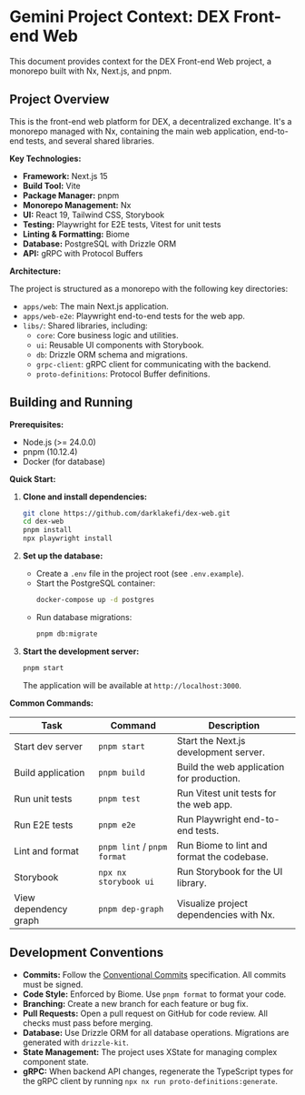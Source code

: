 # Gemini Project Context: DEX Front-end Web

This document provides context for the DEX Front-end Web project, a monorepo built with Nx, Next.js, and pnpm.

## Project Overview

This is the front-end web platform for DEX, a decentralized exchange. It's a monorepo managed with Nx, containing the main web application, end-to-end tests, and several shared libraries.

**Key Technologies:**

*   **Framework:** Next.js 15
*   **Build Tool:** Vite
*   **Package Manager:** pnpm
*   **Monorepo Management:** Nx
*   **UI:** React 19, Tailwind CSS, Storybook
*   **Testing:** Playwright for E2E tests, Vitest for unit tests
*   **Linting & Formatting:** Biome
*   **Database:** PostgreSQL with Drizzle ORM
*   **API:** gRPC with Protocol Buffers

**Architecture:**

The project is structured as a monorepo with the following key directories:

*   `apps/web`: The main Next.js application.
*   `apps/web-e2e`: Playwright end-to-end tests for the web app.
*   `libs/`: Shared libraries, including:
    *   `core`: Core business logic and utilities.
    *   `ui`: Reusable UI components with Storybook.
    *   `db`: Drizzle ORM schema and migrations.
    *   `grpc-client`: gRPC client for communicating with the backend.
    *   `proto-definitions`: Protocol Buffer definitions.

## Building and Running

**Prerequisites:**

*   Node.js (>= 24.0.0)
*   pnpm (10.12.4)
*   Docker (for database)

**Quick Start:**

1.  **Clone and install dependencies:**
    ```sh
    git clone https://github.com/darklakefi/dex-web.git
    cd dex-web
    pnpm install
    npx playwright install
    ```

2.  **Set up the database:**
    *   Create a `.env` file in the project root (see `.env.example`).
    *   Start the PostgreSQL container:
        ```sh
        docker-compose up -d postgres
        ```
    *   Run database migrations:
        ```sh
        pnpm db:migrate
        ```

3.  **Start the development server:**
    ```sh
    pnpm start
    ```
    The application will be available at `http://localhost:3000`.

**Common Commands:**

| Task                 | Command                | Description                               |
| -------------------- | ---------------------- | ----------------------------------------- |
| Start dev server     | `pnpm start`           | Start the Next.js development server.     |
| Build application    | `pnpm build`           | Build the web application for production. |
| Run unit tests       | `pnpm test`            | Run Vitest unit tests for the web app.    |
| Run E2E tests        | `pnpm e2e`             | Run Playwright end-to-end tests.          |
| Lint and format      | `pnpm lint` / `pnpm format` | Run Biome to lint and format the codebase. |
| Storybook            | `npx nx storybook ui`  | Run Storybook for the UI library.         |
| View dependency graph| `pnpm dep-graph`       | Visualize project dependencies with Nx.   |

## Development Conventions

*   **Commits:** Follow the [Conventional Commits](https://www.conventionalcommits.org/) specification. All commits must be signed.
*   **Code Style:** Enforced by Biome. Use `pnpm format` to format your code.
*   **Branching:** Create a new branch for each feature or bug fix.
*   **Pull Requests:** Open a pull request on GitHub for code review. All checks must pass before merging.
*   **Database:** Use Drizzle ORM for all database operations. Migrations are generated with `drizzle-kit`.
*   **State Management:** The project uses XState for managing complex component state.
*   **gRPC:** When backend API changes, regenerate the TypeScript types for the gRPC client by running `npx nx run proto-definitions:generate`.
